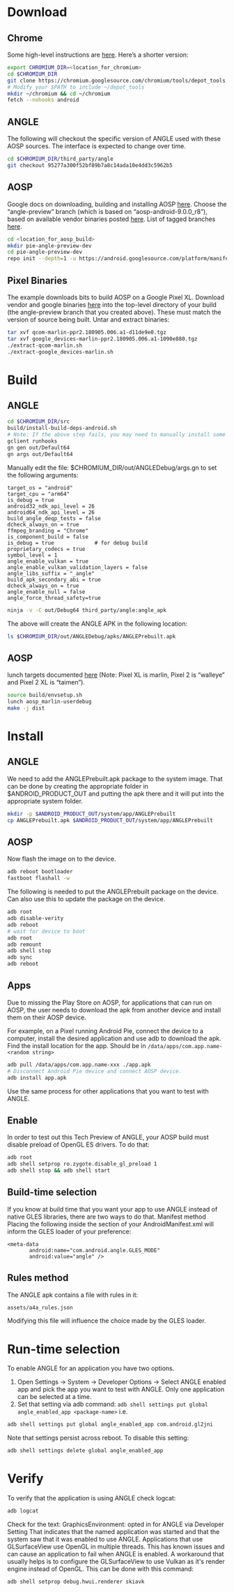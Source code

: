 # Download
## Chrome
Some high-level instructions are [here](https://chromium.googlesource.com/chromium/src/+/master/docs/android_build_instructions.md).
Here’s a shorter version:
```bash
export CHROMIUM_DIR=<location_for_chromium>
cd $CHROMIUM_DIR
git clone https://chromium.googlesource.com/chromium/tools/depot_tools.git
# Modify your $PATH to include ~/depot_tools
mkdir ~/chromium && cd ~/chromium
fetch --nohooks android
```

## ANGLE
The following will checkout the specific version of ANGLE used with these
AOSP sources. The interface is expected to change over time.
```bash
cd $CHROMIUM_DIR/third_party/angle
git checkout 95277a300f52bf89b7a8c14ada10e4dd3c5962b5
```

## AOSP
Google docs on downloading, building and installing AOSP [here](https://source.android.com/setup/build/building).
Choose the “angle-preview” branch (which is based on “aosp-android-9.0.0_r8”), based on available vendor binaries posted [here](https://developers.google.com/android/drivers#marlinppr2.180905.006.a1). List of tagged branches [here](https://source.android.com/setup/start/build-numbers#source-code-tags-and-builds).

```bash
cd <location_for_aosp_build>
mkdir pie-angle-preview-dev
cd pie-angle-preview-dev
repo init --depth=1 -u https://android.googlesource.com/platform/manifest -b angle-preview && repo sync -q -j$(nproc)
```

## Pixel Binaries
The example downloads bits to build AOSP on a Google Pixel XL.
Download vendor and google binaries [here](https://developers.google.com/android/drivers#marlinppr2.180905.006.a1) into the top-level directory of your build (the angle-preview branch that you created above).
These must match the version of source being built.
Untar and extract binaries:
```bash
tar xvf qcom-marlin-ppr2.180905.006.a1-d11de9e0.tgz
tar xvf google_devices-marlin-ppr2.180905.006.a1-1090e880.tgz
./extract-qcom-marlin.sh
./extract-google_devices-marlin.sh
```

# Build
## ANGLE
```bash
cd $CHROMIUM_DIR/src
build/install-build-deps-android.sh
# Note: If the above step fails, you may need to manually install some packages yourself, using “sudo apt-get install”.  Then, re-run the above command to ensure it succeeds
gclient runhooks
gn gen out/Default64
gn args out/Default64
```
Manually edit the file: $CHROMIUM_DIR/out/ANGLEDebug/args.gn to set the following arguments:
```
target_os = "android"
target_cpu = "arm64"
is_debug = true
android32_ndk_api_level = 26
android64_ndk_api_level = 26
build_angle_deqp_tests = false
dcheck_always_on = true
ffmpeg_branding = "Chrome"
is_component_build = false
is_debug = true             # for debug build
proprietary_codecs = true
symbol_level = 1
angle_enable_vulkan = true
angle_enable_vulkan_validation_layers = false
angle_libs_suffix = "_angle"
build_apk_secondary_abi = true
dcheck_always_on = true
angle_enable_null = false
angle_force_thread_safety=true
```

```bash
ninja -v -C out/Debug64 third_party/angle:angle_apk
```

The above will create the ANGLE APK in the following location:
```bash
ls $CHROMIUM_DIR/out/ANGLEDebug/apks/ANGLEPrebuilt.apk
```

## AOSP
lunch targets documented [here](https://source.android.com/setup/build/running#flashing-a-device) (Note: Pixel XL is marlin, Pixel 2 is “walleye” and Pixel 2 XL is “taimen”).
```bash
source build/envsetup.sh
lunch aosp_marlin-userdebug
make -j dist
```
# Install
## ANGLE
We need to add the ANGLEPrebuilt.apk package to the system image. That can be done by creating the appropriate folder in $ANDROID_PRODUCT_OUT and putting the apk there and it will put into the appropriate system folder.
```bash
mkdir -p $ANDROID_PRODUCT_OUT/system/app/ANGLEPrebuilt
cp ANGLEPrebuilt.apk $ANDROID_PRODUCT_OUT/system/app/ANGLEPrebuilt
```
## AOSP
Now flash the image on to the device.
```bash
adb reboot bootloader
fastboot flashall -w
```
The following is needed to put the ANGLEPrebuilt package on the device. Can also use this to update the package on the device.
<wait for device to boot>
```bash
adb root
adb disable-verity
adb reboot
# wait for device to boot
adb root
adb remount
adb shell stop
adb sync
adb reboot
```


## Apps
Due to missing the Play Store on AOSP, for applications that can run on AOSP,
the user needs to download the apk from another device and install them on
their AOSP device.

For example, on a Pixel running Android Pie, connect the device to a computer,
install the desired application and use adb to download the apk.
Find the install location for the app. Should be in ```/data/apps/com.app.name-<random string>```
```bash
adb pull /data/apps/com.app.name-xxx ./app.apk
# Disconnect Android Pie device and connect AOSP device.
adb install app.apk
```
Use the same process for other applications that you want to test with ANGLE.

## Enable
In order to test out this Tech Preview of ANGLE, your AOSP build must disable preload of OpenGL ES drivers. To do that:
```bash
adb root
adb shell setprop ro.zygote.disable_gl_preload 1
adb shell stop && adb shell start
```

## Build-time selection
If you know at build time that you want your app to use ANGLE instead of native GLES libraries, there are two ways to do that.
Manifest method
Placing the following inside the <application> section of your AndroidManifest.xml will inform the GLES loader of your preference:

```
<meta-data
       android:name="com.android.angle.GLES_MODE"
       android:value="angle" />
```

## Rules method
The ANGLE apk contains a file with rules in it:


```bash
assets/a4a_rules.json
```

Modifying this file will influence the choice made by the GLES loader.

# Run-time selection
To enable ANGLE for an application you have two options.
 1. Open Settings -> System -> Developer Options -> Select ANGLE enabled app and pick the app you want to test with ANGLE. Only one application can be selected at a time.
 2. Set that setting via adb command:
``` adb shell settings put global angle_enabled_app <package-name> ```
i.e.
```bash
adb shell settings put global angle_enabled_app com.android.gl2jni
```

Note that settings persist across reboot. To disable this setting:
```bash
adb shell settings delete global angle_enabled_app
```

# Verify
To verify that the application is using ANGLE check logcat:
```bash
adb logcat
```
Check for the text: GraphicsEnvironment: <package-name> opted in for ANGLE via Developer Setting
That indicates that the named application was started and that the system saw that it was enabled to use ANGLE.
Applications that use GLSurfaceView use OpenGL in multiple threads. This has known issues and can cause an application to fail when ANGLE is enabled. A workaround that usually helps is to configure the GLSurfaceView to use Vulkan as it's render engine instead of OpenGL. This can be done with this command:
```bash
adb shell setprop debug.hwui.renderer skiavk
```
